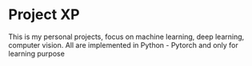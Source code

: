 # Project XP
This is my personal projects, focus on machine learning, deep learning, computer vision. All are implemented in Python - Pytorch and only for learning purpose

